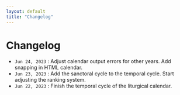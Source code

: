 ```yaml
---
layout: default
title: "Changelog"
---
```


# Changelog

- `Jun 24, 2023` : Adjust calendar output errors for other years. Add snapping in HTML calendar.
- `Jun 23, 2023` : Add the sanctoral cycle to the temporal cycle. Start adjusting the ranking system.
- `Jun 22, 2023` : Finish the temporal cycle of the liturgical calendar.


